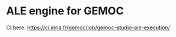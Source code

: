 ALE engine for GEMOC
====================

CI here: https://ci.inria.fr/gemoc/job/gemoc-studio-ale-execution/
